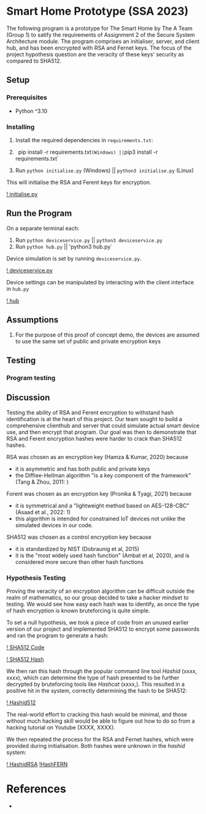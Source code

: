 # Smart Home Prototype (SSA 2023)
The following program is a prototype for The Smart Home by The A Team (Group 1) to satify the requirements of Assignment 2 of the Secure System Architecture module. The program comprises an initialiser, server, and client hub, and has been encrypted with RSA and Fernet keys. The focus of the project hypothesis question are the veracity of these keys' security as compared to SHA512.

## Setup
### Prerequisites
* Python ^3.10

### Installing
1. Install the required dependencies in `requirements.txt`:
2. 
   ` `pip install -r requirements.txt` (Windows) || `pip3 install -r requirements.txt`
   
3. Run `python initialise.py` (Windows) || `python3 initialise.py` (Linux)

This will initialise the RSA and Ferent keys for encryption.

[! initialise.py](./images/initialise)

## Run the Program
On a separate terminal each:
1. Run `python deviceservice.py` || `python3 deviceservice.py`
2. Run `python hub.py` || 'python3 hub.py`

Device simulation is set by running `deviceservice.py`. 

[! deviceservice.py](./images/deviceservice)

Device settings can be manipulated by interacting with the client interface in `hub.py` 

[! hub](./images/hub)

## Assumptions
1. For the purpose of this proof of concept demo, the devices are assumed to use the same set of public and private encryption keys
   
## Testing
### Program testing


## Discussion
Testing the ability of RSA and Ferent encryption to withstand hash identification is at the heart of this project. Our team sought to build a comprehensive clienthub and server that could simulate actual smart device use, and then encrypt that program. Our goal was then to demonstrate that RSA and Ferent encryption hashes were harder to crack than SHA512 hashes. 

RSA was chosen as an encryption key (Hamza & Kumar, 2020) because 
* it is asymmetric and has both public and private keys
* the Diffiee-Hellman algorithm "is a key component of the framework" (Tang & Zhou, 2011: )

Forent was chosen as an encryption key (Pronika & Tyagi, 2021) because 
* it is symmetrical and a "lightweight method based on AES-128-CBC" (Asaad et al., 2022: 1)
* this algorithm is intended for constrained IoT devices not unlike the simulated devices in our code.

SHA512 was chosen as a control encryption key because
* it is standardized by NIST (Dobraunig et al, 2015)
* it is the "most widely used hash function" (Ambat et al, 2020), and is considered more secure than other hash functions

### Hypothesis Testing

Proving the veracity of an encryption algorithm can be difficult outside the realm of mathematics, so our group decided to take a hacker mindset to testing. We would see how easy each hash was to identify, as once the type of hash encryption is known bruteforcing is quite simple.

To set a null hypothesis, we took a piece of code from an unused earlier version of our project and implemented SHA512 to encrypt some passwords and ran the program to generate a hash:

[! SHA512 Code](./images/SHA512.png)

[! SHA512 Hash](./images/SHA512hash.png)

We then ran this hash through the popular command line tool _Hashid_ (xxxx, xxxx), which can determine the type of hash presented to be further decrypted by bruteforcing tools like _Hashcat_ (xxxx,). This resulted in a positive hit in the system, correctly determining the hash to be SHA512:

[! Hashid512](./images/hashid512)

The real-world effort to cracking this hash would be minimal, and those without much hacking skill would be able to figure out how to do so from a hacking tutorial on Youtube (XXXX, XXXX).

We then repeated the process for the RSA and Fernet hashes, which were provided during initialisation. Both hashes were unknown in the _hashid_ system:

[! HashidRSA](./images/hashidRSA.png)
[!HashFERN](./images/hashidFERN.png)


# References
* 
